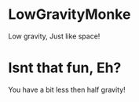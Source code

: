 # LowGravityMonke
Low gravity, Just like space!
# Isnt that fun, Eh?

You have a bit less then half gravity!
